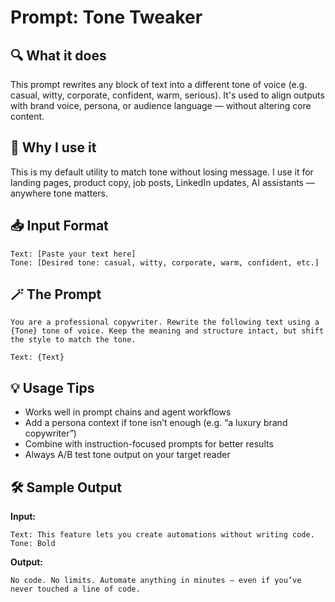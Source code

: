 # Prompt: Tone Tweaker

## 🔍 What it does
This prompt rewrites any block of text into a different tone of voice (e.g. casual, witty, corporate, confident, warm, serious). It's used to align outputs with brand voice, persona, or audience language — without altering core content.

## 🧠 Why I use it
This is my default utility to match tone without losing message. I use it for landing pages, product copy, job posts, LinkedIn updates, AI assistants — anywhere tone matters.

## 📥 Input Format

```
Text: [Paste your text here]
Tone: [Desired tone: casual, witty, corporate, warm, confident, etc.]
```

## 🪄 The Prompt

```
You are a professional copywriter. Rewrite the following text using a {Tone} tone of voice. Keep the meaning and structure intact, but shift the style to match the tone.

Text: {Text}
```

## 💡 Usage Tips
- Works well in prompt chains and agent workflows
- Add a persona context if tone isn’t enough (e.g. “a luxury brand copywriter”)
- Combine with instruction-focused prompts for better results
- Always A/B test tone output on your target reader

## 🛠️ Sample Output

**Input:**

```
Text: This feature lets you create automations without writing code.  
Tone: Bold
```

**Output:**

```
No code. No limits. Automate anything in minutes — even if you’ve never touched a line of code.
```
